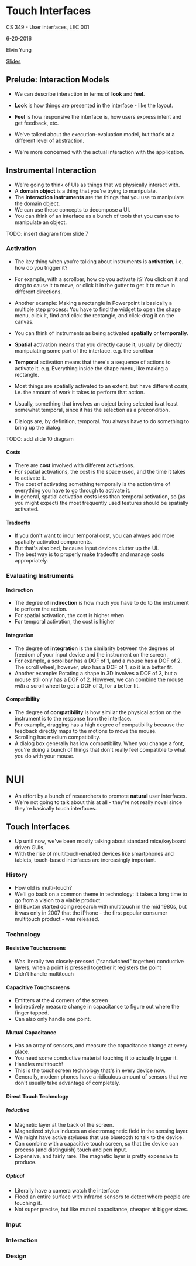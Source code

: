 # Touch Interfaces

CS 349 - User interfaces, LEC 001

6-20-2016

Elvin Yung

[Slides](https://www.student.cs.uwaterloo.ca/~cs349/s16/slides/8.2-touch_interfaces.pdf)

## Prelude: Interaction Models
* We can describe interaction in terms of **look** and **feel**.
* **Look** is how things are presented in the interface - like the layout.
* **Feel** is how responsive the interface is, how users express intent and get feedback, etc.

* We've talked about the execution-evaluation model, but that's at a different level of abstraction.
* We're more concerned with the actual interaction with the application.


## Instrumental Interaction
* We're going to think of UIs as things that we physically interact with.
* A **domain object** is a thing that you're trying to manipulate.
* The **interaction instruments** are the things that you use to manipulate the domain object.
* We can use these concepts to decompose a UI.
* You can think of an interface as a bunch of tools that you can use to manipulate an object.

TODO: insert diagram from slide 7

### Activation
* The key thing when you're talking about instruments is **activation**, i.e. how do you trigger it?
* For example, with a scrollbar, how do you activate it? You click on it and drag to cause it to move, or click it in the gutter to get it to move in different directions.
* Another example: Making a rectangle in Powerpoint is basically a multiple step process: You have to find the widget to open the shape menu, click it, find and click the rectangle, and click-drag it on the canvas.

* You can think of instruments as being activated **spatially** or **temporally**.
* **Spatial** activation means that you directly cause it, usually by directly manipulating some part of the interface. e.g. the scrollbar
* **Temporal** activation means that there's a sequence of actions to activate it. e.g. Everything inside the shape menu, like making a rectangle.
* Most things are spatially activated to an extent, but have different *costs*, i.e. the amount of work it takes to perform that action.
* Usually, something that involves an object being selected is at least somewhat temporal, since it has the selection as a precondition.
* Dialogs are, by definition, temporal. You always have to do something to bring up the dialog.

TODO: add slide 10 diagram

#### Costs
* There are **cost** involved with different activations.
* For spatial activations, the cost is the space used, and the time it takes to activate it.
* The cost of activating something temporally is the action time of everything you have to go through to activate it.
* In general, spatial activation costs less than temporal activation, so (as you might expect) the most frequently used features should be spatially activated.

#### Tradeoffs
* If you don't want to incur temporal cost, you can always add more spatially-activated components.
* But that's also bad, because input devices clutter up the UI.
* The best way is to properly make tradeoffs and manage costs appropriately.

### Evaluating Instruments
#### Indirection
* The degree of **indirection** is how much you have to do to the instrument to perform the action.
* For spatial activation, the cost is higher when
* For temporal activation, the cost is higher

#### Integration
* The degree of **integration** is the similarity between the degrees of freedom of your input device and the instrument on the screen.
* For example, a scrollbar has a DOF of 1, and a mouse has a DOF of 2. The scroll wheel, however, *also* has a DOF of 1, so it is a better fit.
* Another example: Rotating a shape in 3D involves a DOF of 3, but a mouse still only has a DOF of 2. However, we can combine the mouse *with* a scroll wheel to get a DOF of 3, for a better fit.

#### Compatibility
* The degree of **compatibility** is how similar the physical action on the instrument is to the response from the interface.
* For example, dragging has a high degree of compatibility because the feedback directly maps to the motions to move the mouse.
* Scrolling has medium compatibility.
* A dialog box generally has low compatibility. When you change a font, you're doing a bunch of things that don't really feel compatible to what you do with your mouse.

# NUI
* An effort by a bunch of researchers to promote **natural** user interfaces.
* We're not going to talk about this at all - they're not really novel since they're basically touch interfaces.

## Touch Interfaces
* Up until now, we've been mostly talking about standard mice/keyboard driven GUIs.
* With the rise of multitouch-enabled devices like smartphones and tablets, touch-based interfaces are increasingly important.

### History
* How old is multi-touch?
* We'll go back on a common theme in technology: It takes a long time to go from a vision to a viable product.
* Bill Buxton started doing research with multitouch in the mid 1980s, but it was only in 2007 that the iPhone - the first popular consumer multitouch product - was released.

### Technology
#### Resistive Touchscreens
* Was literally two closely-pressed ("sandwiched" together) conductive layers, when a point is pressed together it registers the point
* Didn't handle multitouch

#### Capacitive Touchscreens
* Emitters at the 4 corners of the screen
* Indirectively measure change in capacitance to figure out where the finger tapped.
* Can also only handle one point.

#### Mutual Capacitance
* Has an array of sensors, and measure the capacitance change at every place.
* You need some conductive material touching it to actually trigger it.
* Handles multitouch!
* This is the touchscreen technology that's in every device now.
* Generally, modern phones have a ridiculous amount of sensors that we don't usually take advantage of completely.

#### Direct Touch Technology
##### Inductive
* Magnetic layer at the back of the screen.
* Magnetized stylus induces an electromagnetic field in the sensing layer.
* We might have active styluses that use bluetooth to talk to the device.
* Can combine with a capacitive touch screen, so that the device can process (and distinguish) touch and pen input.
* Expensive, and fairly rare. The magnetic layer is pretty expensive to produce.

##### Optical
* Literally have a camera watch the interface
* Flood an entire surface with infrared sensors to detect where people are touching it.
* Not super precise, but like mutual capacitance, cheaper at bigger sizes.

### Input

### Interaction

### Design
